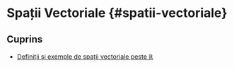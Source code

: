 # Spații Vectoriale {#spatii-vectoriale}

## Cuprins

- [Definiții și exemple de spații vectoriale peste ℝ](./definitii-exemple/index.md)
